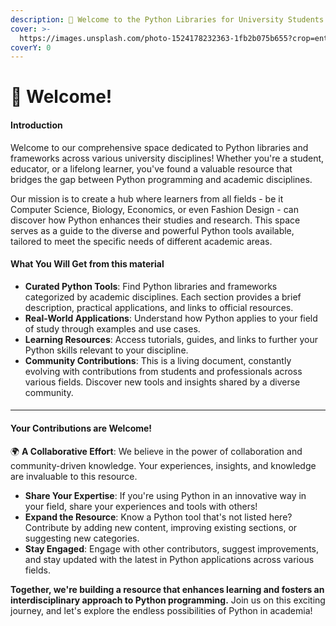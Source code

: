```yaml
---
description: 🌟 Welcome to the Python Libraries for University Students.
cover: >-
  https://images.unsplash.com/photo-1524178232363-1fb2b075b655?crop=entropy&cs=srgb&fm=jpg&ixid=M3wxOTcwMjR8MHwxfHNlYXJjaHw4fHx1bml2ZXJzaXR5JTIwc3R1ZGVudHN8ZW58MHx8fHwxNzA2NjExNjE0fDA&ixlib=rb-4.0.3&q=85
coverY: 0
---
```


# 👋 Welcome!

#### Introduction

Welcome to our comprehensive space dedicated to Python libraries and frameworks across various university disciplines! Whether you're a student, educator, or a lifelong learner, you've found a valuable resource that bridges the gap between Python programming and academic disciplines.

Our mission is to create a hub where learners from all fields - be it Computer Science, Biology, Economics, or even Fashion Design - can discover how Python enhances their studies and research. This space serves as a guide to the diverse and powerful Python tools available, tailored to meet the specific needs of different academic areas.

#### What You Will Get from this material

* **Curated Python Tools**: Find Python libraries and frameworks categorized by academic disciplines. Each section provides a brief description, practical applications, and links to official resources.
* **Real-World Applications**: Understand how Python applies to your field of study through examples and use cases.
* **Learning Resources**: Access tutorials, guides, and links to further your Python skills relevant to your discipline.
* **Community Contributions**: This is a living document, constantly evolving with contributions from students and professionals across various fields. Discover new tools and insights shared by a diverse community.

####

***

#### Your Contributions are Welcome!

🌍 **A Collaborative Effort**: We believe in the power of collaboration and community-driven knowledge. Your experiences, insights, and knowledge are invaluable to this resource.

* **Share Your Expertise**: If you're using Python in an innovative way in your field, share your experiences and tools with others!
* **Expand the Resource**: Know a Python tool that's not listed here? Contribute by adding new content, improving existing sections, or suggesting new categories.
* **Stay Engaged**: Engage with other contributors, suggest improvements, and stay updated with the latest in Python applications across various fields.

**Together, we're building a resource that enhances learning and fosters an interdisciplinary approach to Python programming.** Join us on this exciting journey, and let's explore the endless possibilities of Python in academia!
